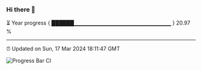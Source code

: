 ### Hi there 👋

⏳ Year progress { ██████▁▁▁▁▁▁▁▁▁▁▁▁▁▁▁▁▁▁▁▁▁▁▁▁ } 20.97 %

---

⏰ Updated on Sun, 17 Mar 2024 18:11:47 GMT

![Progress Bar CI](https://github.com/liununu/liununu/workflows/Progress%20Bar%20CI/badge.svg)
